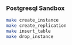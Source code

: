 ### Postgresql Sandbox

```sh
make create_instance
make create_replication
make insert_table
make drop_instance
```